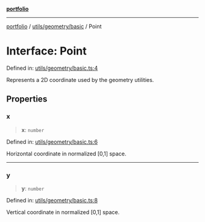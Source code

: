 [**portfolio**](../../../../README.md)

***

[portfolio](../../../../modules.md) / [utils/geometry/basic](../README.md) / Point

# Interface: Point

Defined in: [utils/geometry/basic.ts:4](https://github.com/tnorlund/Portfolio/blob/1a2d25231525ff65d12e50b0cb6f9741def855d4/portfolio/utils/geometry/basic.ts#L4)

Represents a 2D coordinate used by the geometry utilities.

## Properties

### x

> **x**: `number`

Defined in: [utils/geometry/basic.ts:6](https://github.com/tnorlund/Portfolio/blob/1a2d25231525ff65d12e50b0cb6f9741def855d4/portfolio/utils/geometry/basic.ts#L6)

Horizontal coordinate in normalized [0,1] space.

***

### y

> **y**: `number`

Defined in: [utils/geometry/basic.ts:8](https://github.com/tnorlund/Portfolio/blob/1a2d25231525ff65d12e50b0cb6f9741def855d4/portfolio/utils/geometry/basic.ts#L8)

Vertical coordinate in normalized [0,1] space.
